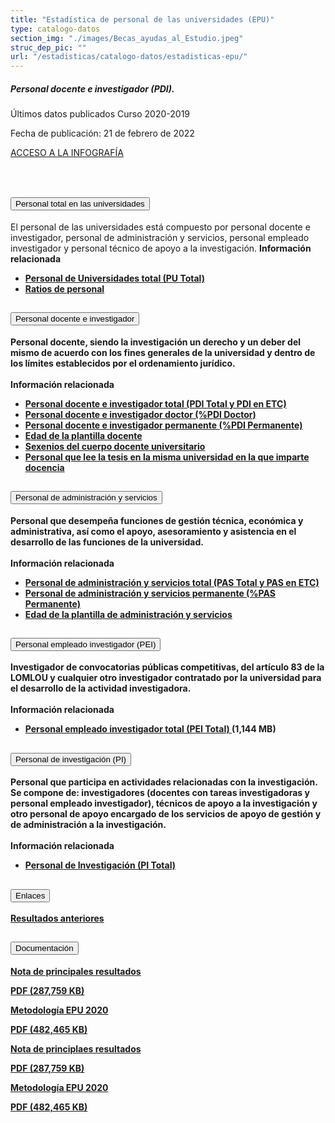 ```yaml
---
title: "Estadística de personal de las universidades (EPU)"
type: catalogo-datos
section_img: "./images/Becas_ayudas_al_Estudio.jpeg"
struc_dep_pic: ""
url: "/estadisticas/catalogo-datos/estadisticas-epu/" 
---
```

<div class="row">
                    <div class="col-lg-4 info_prev_card">
                        <div class="card">
                            <div class="card-body">
                                <h5 class="card-title">Personal docente e investigador (PDI). </h5>
                                <div class="content">
                                    <div class="text">
                                        <p class="text">Últimos datos publicados Curso 2020-2019</p>
                                        <p class="text">Fecha de publicación: 21 de febrero de 2022</p>
                                    </div>                                
                                </div>
                                <div class="col-12 box_buttons">
                                    <a href="https://public.tableau.com/views/EPU20/Infografia?%3AshowVizHome=no&%3Aembed=true#2" type="button" class="btn btn_outline_blue" target="_blank">
                                        ACCESO A LA INFOGRAFÍA 
                                        <i class="icon far fa-images"></i>
                                        <i class="hover_icon far fa-images"></i>
                                    </a>
                                </div>
                            </div>
                        </div>
                    </div>
                    <div class="col-lg-8 card_img card_img_ip">
						<div class="card_content_img">
							<div class="img img-fluid" style="background: url('{{<siteurl>}}/images/estadisticas/infografia-EPU.png');"></div>
						</div>
                    </div>
                </div>
				<br><br>
        <section>
            <article>
                <div class="container container_xl_accoordion p-0">
                    <div class="row mt-4">
                        <div class="col-lg-12 content_collapse mb-120">
                            <div class="accordion" id="accordionPanelsStayOpenExample">
                                <div class="accordion-item">
                                    <h2 class="accordion-header" id="panelsStayOpen-headingOne">
                                        <button class="accordion-button collapsed" type="button"
                                            data-bs-toggle="collapse"
                                            data-bs-target="#panelsStayOpen-collapseOne"
                                            aria-expanded="false"
                                            aria-controls="panelsStayOpen-collapseOne">
                                            Personal total en las universidades
                                        </button>
                                    </h2>
                                    <div id="panelsStayOpen-collapseOne"
                                        class="accordion-collapse collapse "
                                        aria-labelledby="panelsStayOpen-headingOne">
                                        <div class="accordion-body">
                                            <article id="section_link">
                                                <div class="container-fluid">
                                                    <div class="row">
                                                        <div class="col-12">
                                                            El personal de las universidades está compuesto
                                                            por personal docente e investigador, personal de
                                                            administración y servicios, personal empleado
                                                            investigador y personal técnico de apoyo a la
                                                            investigación.
                                                            <b>Información relacionada
                                                            <ul>
                                                                <li><a href="http://estadisticas.mecd.gob.es/EducaDynPx/educabase/index.htm?type=pcaxis&path=/Universitaria/Personal/EPU19/PU&file=pcaxis&l=s0"
                                                                        target="_blank">Personal de
                                                                        Universidades total (PU Total)
                                                                        <i
                                                                            class="fas fa-external-link-alt"></i></a>
                                                                </li>
                                                                <li><a href="http://estadisticas.mecd.gob.es/EducaDynPx/educabase/index.htm?type=pcaxis&path=/Universitaria/Personal/EPU19/PU/Ratios&file=pcaxis&l=s0"
                                                                        target="_blank">Ratios de
                                                                        personal <i
                                                                            class="fas fa-external-link-alt"></i></a>
                                                                </li>
                                                            </ul>
                                                        </div>
                                                    </div>
                                                </div>
                                            </article>
                                        </div>
                                    </div>
                                </div>
                                <div class="accordion-item">
                                    <h2 class="accordion-header" id="panelsStayOpen-headingTwo">
                                        <button class="accordion-button collapsed" type="button"
                                            data-bs-toggle="collapse"
                                            data-bs-target="#panelsStayOpen-collapseTwo"
                                            aria-expanded="false">
                                            Personal docente e investigador
                                        </button>
                                    </h2>
                                    <div id="panelsStayOpen-collapseTwo" class="accordion-collapse collapse"
                                        aria-labelledby="panelsStayOpen-headingTwo">
                                        <div class="accordion-body">
                                            <article id="section_link">
                                                <div class="container-fluid">
                                                    <div class="row">
                                                        <div class="col-12">
                                                            Personal docente, siendo la investigación un
                                                            derecho y un deber del mismo de acuerdo con los
                                                            fines generales de la universidad y dentro de
                                                            los límites establecidos por el ordenamiento
                                                            jurídico.<br><br>
                                                            <b>Información relacionada<b>
                                                                    <ul>
                                                                        <li><a href="http://estadisticas.mecd.gob.es/EducaDynPx/educabase/index.htm?type=pcaxis&path=/Universitaria/Personal/EPU19&file=pcaxis&l=s0"
                                                                                target="_blank">Personal
                                                                                docente e investigador total
                                                                                (PDI Total y PDI en ETC) <i
                                                                                    class="fas fa-external-link-alt"></i></a>
                                                                        </li>
                                                                        <li><a href="http://estadisticas.mecd.gob.es/EducaDynPx/educabase/index.htm?type=pcaxis&path=/Universitaria/Personal/EPU19/Doctor&file=pcaxis&l=s0"
                                                                                target="_blank">Personal
                                                                                docente e investigador
                                                                                doctor (%PDI Doctor) <i
                                                                                    class="fas fa-external-link-alt"></i></a>
                                                                        </li>
                                                                        <li><a href="http://estadisticas.mecd.gob.es/EducaDynPx/educabase/index.htm?type=pcaxis&path=/Universitaria/Personal/EPU19/Permanente&file=pcaxis&l=s0"
                                                                                target="_blank">Personal
                                                                                docente e investigador
                                                                                permanente (%PDI Permanente)
                                                                                <i
                                                                                    class="fas fa-external-link-alt"></i></a>
                                                                        </li>
                                                                        <li><a href="http://estadisticas.mecd.gob.es/EducaDynPx/educabase/index.htm?type=pcaxis&path=/Universitaria/Personal/EPU19/Edad&file=pcaxis&l=s0"
                                                                                target="_blank">Edad de la
                                                                                plantilla docente <i
                                                                                    class="fas fa-external-link-alt"></i></a>
                                                                        </li>
                                                                        <li><a href="http://estadisticas.mecd.gob.es/EducaDynPx/educabase/index.htm?type=pcaxis&path=/Universitaria/Personal/EPU19/Sexenios&file=pcaxis&l=s0"
                                                                                target="_blank">Sexenios del
                                                                                cuerpo docente universitario
                                                                                <i
                                                                                    class="fas fa-external-link-alt"></i></a>
                                                                        </li>
                                                                        <li><a href="http://estadisticas.mecd.gob.es/EducaDynPx/educabase/index.htm?type=pcaxis&path=/Universitaria/Personal/EPU19/UnivL&file=pcaxis&l=s0"
                                                                                target="_blank">Personal que
                                                                                lee la tesis en la misma
                                                                                universidad en la que
                                                                                imparte docencia <i
                                                                                    class="fas fa-external-link-alt"></i></a>
                                                                        </li>
                                                                    </ul>
                                                        </div>
                                                    </div>
                                                </div>
                                            </article>
                                        </div>
                                    </div>
                                </div>
                                <div class="accordion-item">
                                    <h2 class="accordion-header" id="panelsStayOpen-headingTree">
                                        <button class="accordion-button collapsed" type="button"
                                            data-bs-toggle="collapse"
                                            data-bs-target="#panelsStayOpen-collapseTree"
                                            aria-expanded="false">
                                            Personal de administración y servicios
                                        </button>
                                    </h2>
                                    <div id="panelsStayOpen-collapseTree"
                                        class="accordion-collapse collapse"
                                        aria-labelledby="panelsStayOpen-headingTree">
                                        <div class="accordion-body">
                                            <article id="section_link">
                                                <div class="container-fluid">
                                                    <div class="row">
                                                        <div class="col-12">
                                                            Personal que desempeña funciones de gestión
                                                            técnica, económica y administrativa, así como el
                                                            apoyo, asesoramiento y asistencia en el
                                                            desarrollo de las funciones de la
                                                            universidad.<br><br>
                                                            <b>Información relacionada<b>
                                                                    <ul>
                                                                        <li><a href="http://estadisticas.mecd.gob.es/EducaDynPx/educabase/index.htm?type=pcaxis&path=/Universitaria/Personal/EPU19/PAS&file=pcaxis&l=s0"
                                                                                target="_blank">Personal de
                                                                                administración y servicios
                                                                                total (PAS Total y PAS en
                                                                                ETC) <i
                                                                                    class="fas fa-external-link-alt"></i></a>
                                                                        </li>
                                                                        <li><a href="http://estadisticas.mecd.gob.es/EducaDynPx/educabase/index.htm?type=pcaxis&path=/Universitaria/Personal/EPU19/PAS/Permanente&file=pcaxis&l=s0"
                                                                                target="_blank">Personal de
                                                                                administración y servicios
                                                                                permanente (%PAS Permanente)
                                                                                <i
                                                                                    class="fas fa-external-link-alt"></i></a>
                                                                        </li>
                                                                        <li><a href="http://estadisticas.mecd.gob.es/EducaDynPx/educabase/index.htm?type=pcaxis&path=/Universitaria/Personal/EPU19/PAS/Edad&file=pcaxis&l=s0"
                                                                                target="_blank">Edad de la
                                                                                plantilla de administración
                                                                                y servicios <i
                                                                                    class="fas fa-external-link-alt"></i></a>
                                                                        </li>
                                                                    </ul>
                                                        </div>
                                                    </div>
                                                </div>
                                            </article>
                                        </div>
                                    </div>
                                </div>
                                <div class="accordion-item">
                                    <h2 class="accordion-header" id="panelsStayOpen-headingFour">
                                        <button class="accordion-button collapsed" type="button"
                                            data-bs-toggle="collapse"
                                            data-bs-target="#panelsStayOpen-collapseFour"
                                            aria-expanded="false">
                                            Personal empleado investigador (PEI)
                                        </button>
                                    </h2>
                                    <div id="panelsStayOpen-collapseFour"
                                        class="accordion-collapse collapse"
                                        aria-labelledby="panelsStayOpen-headingFour">
                                        <div class="accordion-body">
                                            <article id="section_link">
                                                <div class="container-fluid">
                                                    <div class="row">
                                                        <div class="col-12">
                                                            Investigador de convocatorias públicas
                                                            competitivas, del artículo 83 de la LOMLOU y
                                                            cualquier otro investigador contratado por la
                                                            universidad para el desarrollo de la actividad
                                                            investigadora.<br><br>
                                                            <b>Información relacionada</b>
                                                            <ul>
                                                                <li><a href="http://estadisticas.mecd.gob.es/EducaDynPx/educabase/index.htm?type=pcaxis&path=/Universitaria/Personal/EPU19/PEI&file=pcaxis&l=s0"
                                                                        target="_blank">Personal empleado
                                                                        investigador total (PEI Total) <i
                                                                            class="fas fa-external-link-alt"></i></a>
                                                                    (1,144 MB)</li>
                                                            </ul>
                                                        </div>
                                                    </div>
                                                </div>
                                            </article>
                                        </div>
                                    </div>
                                </div>
                                <div class="accordion-item">
                                    <h2 class="accordion-header" id="panelsStayOpen-headingFive">
                                        <button class="accordion-button collapsed" type="button"
                                            data-bs-toggle="collapse"
                                            data-bs-target="#panelsStayOpen-collapseFive"
                                            aria-expanded="false">
                                            Personal de investigación (PI)
                                        </button>
                                    </h2>
                                    <div id="panelsStayOpen-collapseFive"
                                        class="accordion-collapse collapse"
                                        aria-labelledby="panelsStayOpen-headingFive">
                                        <div class="accordion-body">
                                            <article id="section_link">
                                                <div class="container-fluid">
                                                    <div class="row">
                                                        <div class="col-12">
                                                            Personal que participa en actividades
                                                            relacionadas con la investigación. Se compone
                                                            de: investigadores (docentes con tareas
                                                            investigadoras y personal empleado
                                                            investigador), técnicos de apoyo a la
                                                            investigación y otro personal de apoyo encargado
                                                            de los servicios de apoyo de gestión y de
                                                            administración a la investigación.<br><br>
                                                            <b>Información relacionada
                                                            <ul>
                                                                <li><a href="http://estadisticas.mecd.gob.es/EducaDynPx/educabase/index.htm?type=pcaxis&path=/Universitaria/Personal/EPU19/PI&file=pcaxis&l=s0"
                                                                        target="_blank">Personal de
                                                                        Investigación (PI Total) <i
                                                                            class="fas fa-external-link-alt"></i></a>
                                                                </li>
                                                            </ul>
                                                        </div>
                                                    </div>
                                                </div>
                                            </article>
                                        </div>
                                    </div>
                                </div>
                            </div>
                        </div>
                    </div>
                </div>
            </article>
        </section>
<!-- -->
<section>
        <article>
            <div class="container">
                <div class="row justify-content-md-center">
                    <div class="col-md-10 content_collapse">
                        <div class="accordion accordion_alt" id="accordeonAlt">
                            <div class="accordion-item">
                                <h2 class="accordion-header" id="accordionAltHeading1">
                                    <button class="accordion-button expanded" type="button" data-bs-toggle="collapse" data-bs-target="#accordionAlt1" aria-expanded="false" aria-controls="accordionAlt1">
                                        <span class="icon"><i class="fas fa-link"></i></span>Enlaces
                                    </button>
                                </h2>
                                <div id="accordionAlt1" class="accordion-collapse collapse show" aria-labelledby="accordionAltHeading1">
                                    <div class="accordion-body">
                                        <div id="section_link">
                                            <div class="container-fluid sp">
                                                <div class="row w-100">
                                                    <div class="col-12">
                                                        <a href="https://www.educacionyfp.gob.es/servicios-al-ciudadano/estadisticas/universitaria/estadisticas/personal-universitario-copia.html" class="btn btn_link_icon" target="_blank">Resultados anteriores <i class="fas fa-external-link-alt"></i></a>
                                                    </div>
                                                </div>
											</div>
										</div>
									</div>
								</div>
							</div>
						</div>
					</div>
				</div>
                <div class="row justify-content-md-center">
                    <div class="col-md-10 content_collapse">
                        <div class="accordion accordion_alt" id="accordeonAlt">
                            <div class="accordion-item">
                                <h2 class="accordion-header" id="accordionAltHeading2">
                                    <button class="accordion-button expanded" type="button" data-bs-toggle="collapse" data-bs-target="#accordionAlt2" aria-expanded="false" aria-controls="accordionAlt2">
                                        <span class="icon"><i class="fas fa-file-pdf"></i></span>Documentación
                                    </button>
                                </h2>
                                <div id="accordionAlt2" class="accordion-collapse collapse show" aria-labelledby="accordionAltHeading2">
                                    <div class="accordion-body">
                                        <div id="section_link">
											<div class="container-fluid sp">
                                                <div class="row w-100">
                                                    <div class="col-lg-12 cards_download_cnt">
                                                        <div class="row jcc_mobile">
                                                            <div class="download_card">
                                                                <a class="card" href="{{<siteurl>}}documentos/PDF/estadisticas/NOTA_EPU_20-21.pdf" target="_blank">
                                                                    <div class="card-header">
                                                                        <i class="fal fa-download"></i>
                                                                    </div>
                                                                    <div class="card-body">
                                                                        <p class="text_body">Nota de principales resultados</p>
                                                                        <p class="text_file">
                                                                            <i class="fal fa-file-pdf pdf_icon text-danger"></i> PDF (287,759 KB)
                                                                        </p>
                                                                    </div>
                                                                </a>
                                                            </div>
															<div class="download_card">
                                                                <a class="card" href="{{<siteurl>}}documentos/PDF/estadisticas/MetodologIaEPU20.pdf" target="_blank">
                                                                    <div class="card-header">
                                                                        <i class="fal fa-download"></i>
                                                                    </div>
                                                                    <div class="card-body">
                                                                        <p class="text_body">Metodología EPU 2020</p>
                                                                        <p class="text_file">
                                                                            <i class="fal fa-file-pdf pdf_icon text-danger"></i> PDF (482,465 KB)
                                                                        </p>
                                                                    </div>
                                                                </a>
                                                            </div>
														</div>
                                                    </div>
<!-- MOBILE VERSION WITH SLIDER -->
                                                    <div class="col-12" id="section_box_download_card_slider">
                                                        <div class="swiper" id="slider_download_archive">
                                                          <div class="swiper-wrapper">
                                                            <div class="swiper-slide">
                                                                <div class="download_card">
                                                                    <a class="card" href="{{<siteurl>}}documentos/PDF/estadisticas/NOTA_EPU_20-21.pdf" target="_blank">
                                                                        <div class="card-header">
                                                                            <i class="fal fa-download"></i>
                                                                        </div>
                                                                        <div class="card-body">
                                                                            <p class="text_body">Nota de principlaes resultados</p>
                                                                            <p class="text_file">
                                                                                <i class="fal fa-file-pdf pdf_icon text-danger"></i> PDF (287,759 KB)
                                                                            </p>
                                                                        </div>
                                                                    </a>
                                                                </div>
																<div class="download_card">
                                                                    <a class="card" href="{{<siteurl>}}documentos/PDF/estadisticas/NOTA_EPU_20-21.pdf" target="_blank">
                                                                        <div class="card-header">
                                                                            <i class="fal fa-download"></i>
                                                                        </div>
                                                                        <div class="card-body">
                                                                            <p class="text_body">Metodología EPU 2020</p>
                                                                            <p class="text_file">
                                                                                <i class="fal fa-file-pdf pdf_icon text-danger"></i> PDF (482,465 KB)
                                                                            </p>
                                                                        </div>
                                                                    </a>
                                                                </div>
                                                            </div>
															</div>
                                                          <div class="swiper-pagination"></div>
                                                        </div>
                                                    </div>
                                                </div>
                                            </div>
                                        </div>
                                    </div>
                                </div>
                          </div>
		</article> 
</section>
